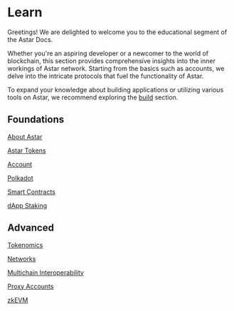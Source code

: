# Learn
Greetings! We are delighted to welcome you to the educational segment of the Astar Docs.

Whether you're an aspiring developer or a newcomer to the world of blockchain, this section provides comprehensive insights into the inner workings of Astar network. Starting from the basics such as accounts, we delve into the intricate protocols that fuel the functionality of Astar.

To expand your knowledge about building applications or utilizing various tools on Astar, we recommend exploring the [build](/docs/build) section. 

## Foundations
[About Astar](/docs/learn/astar)

[Astar Tokens](docs/learn/astar-tokens)

[Account](/docs/learn/Accounts)

[Polkadot](/docs/learn/polkadot_relay)

[Smart Contracts](/docs/learn/smart-contracts)

[dApp Staking](/docs/learn/dapp-staking)

## Advanced 
[Tokenomics](/docs/learn/tokenomics2)

[Networks](/docs/learn/networks)

[Multichain Interoperability](/docs/learn/interoperability/xcm)

[Proxy Accounts](/docs/learn/Proxies.md)

[zkEVM](/docs/learn/zkEVM)